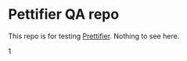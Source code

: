# Pettifier QA repo

This repo is for testing [Prettifier](https://github.com/kevgo/prettifier).
Nothing to see here.






1







































